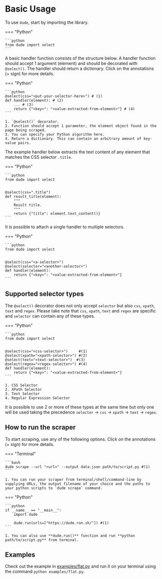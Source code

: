 # Basic Usage

To use `dude`, start by importing the library.

=== "Python"

    ```python
    from dude import select
    ```

A basic handler function consists of the structure below. 
A handler function should accept 1 argument (element) and should be decorated with `@select()`. 
The handler should return a dictionary.
Click on the annotations (+ sign) for more details.


=== "Python"

    ```python
    @select(css="<put-your-selector-here>") # (1)
    def handler(element): # (2)
        ... # (3)
        return {"<key>": "<value-extracted-from-element>"} # (4)
    ```

    1. `@select()` decorator.
    2. Function should accept 1 parameter, the element object found in the page being scraped.
    3. You can specify your Python algorithm here.
    4. Return a dictionary. This can contain an arbitrary amount of key-value pairs.

The example handler below extracts the text content of any element that matches the CSS selector `.title`.

=== "Python"

    ```python
    from dude import select
    
    
    @select(css=".title")
    def result_title(element):
        """
        Result title.
        """
        return {"title": element.text_content()}
    ```

It is possible to attach a single handler to multiple selectors.

=== "Python"

    ```python
    from dude import select
    
    
    @select(css="<a-selector>")
    @select(selector="<another-selector>")
    def handler(element):
        return {"<key>": "<value-extracted-from-element>"}
    ```

## Supported selector types

The `@select()` decorator does not only accept `selector` but also `css`, `xpath`, `text` and `regex`.
Please take note that `css`, `xpath`, `text` and `regex` are specific and `selector` can contain any of these types.

=== "Python"

    ```python
    from dude import select
    
    
    @select(css="<css-selector>")     #(1)
    @select(xpath="<xpath-selector>") #(2)
    @select(text="<text-selector>")  #(3)
    @select(regex="<regex-selector>") #(4)
    def handler(element):
        return {"<key>": "<value-extracted-from-element>"}
    ```

    1. CSS Selector
    2. XPath Selector
    3. Text Selector
    4. Regular Expression Selector

It is possible to use 2 or more of these types at the same time but only one will be used taking the precedence `selector` -> `css` -> `xpath` -> `text` -> `regex`.

## How to run the scraper

To start scraping, use any of the following options. Click on the annotations (+ sign) for more details.

=== "Terminal"

    ```bash
    dude scrape --url "<url>" --output data.json path/to/script.py #(1)
    ```
    
    1. You can run your scraper from terminal/shell/command-line by supplying URLs, the output filename of your choice and the paths to your python scripts to `dude scrape` command.

=== "Python"

    ```python
    if __name__ == "__main__":
        import dude
    
        dude.run(urls=["https://dude.ron.sh/"]) #(1)
    ```

    1. You can also use **dude.run()** function and run **python path/to/script.py** from terminal.

## Examples

Check out the example in [examples/flat.py](https://github.com/roniemartinez/dude/blob/master/examples/flat.py) and run it on your terminal using the command `python examples/flat.py`.

